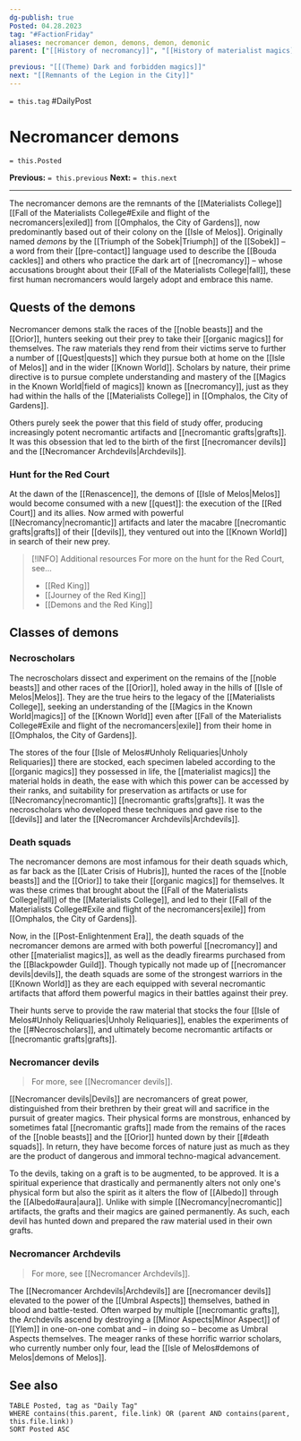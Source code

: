 ```yaml
---
dg-publish: true
Posted: 04.28.2023
tag: "#FactionFriday"
aliases: necromancer demon, demons, demon, demonic
parent: ["[[History of necromancy]]", "[[History of materialist magics]]", "[[Necromancy]]", "[[Isle of Melos]]", "[[Fall of the Materialists College]]", "[[Necromancers of the Known World]]", "[[Remnants of the Fallen Houses]]"]

previous: "[[(Theme) Dark and forbidden magics]]"
next: "[[Remnants of the Legion in the City]]"
---
```

`= this.tag` #DailyPost 
# Necromancer demons
`= this.Posted`

**Previous:** `= this.previous`
**Next:** `= this.next`

---

The necromancer demons are the remnants of the [[Materialists College]] [[Fall of the Materialists College#Exile and flight of the necromancers|exiled]] from [[Omphalos, the City of Gardens]], now predominantly based out of their colony on the [[Isle of Melos]]. Originally named *demons* by the [[Triumph of the Sobek|Triumph]] of the [[Sobek]] – a word from their [[pre-contact]] language used to describe the [[Bouda cackles]] and others who practice the dark art of [[necromancy]] – whose accusations brought about their [[Fall of the Materialists College|fall]], these first human necromancers would largely adopt and embrace this name.

## Quests of the demons

Necromancer demons stalk the races of the [[noble beasts]] and the [[Orior]], hunters seeking out their prey to take their [[organic magics]] for themselves. The raw materials they rend from their victims serve to further a number of [[Quest|quests]] which they pursue both at home on the [[Isle of Melos]] and in the wider [[Known World]]. Scholars by nature, their prime directive is to pursue complete understanding and mastery of the [[Magics in the Known World|field of magics]] known as [[necromancy]], just as they had within the halls of the [[Materialists College]] in [[Omphalos, the City of Gardens]].

Others purely seek the power that this field of study offer, producing increasingly potent necromantic artifacts and [[necromantic grafts|grafts]]. It was this obsession that led to the birth of the first [[necromancer devils]] and the [[Necromancer Archdevils|Archdevils]].

### Hunt for the Red Court

At the dawn of the [[Renascence]], the demons of [[Isle of Melos|Melos]] would become consumed with a new [[quest]]: the execution of the [[Red Court]] and its allies. Now armed with powerful [[Necromancy|necromantic]] artifacts and later the macabre [[necromantic grafts|grafts]] of their [[devils]], they ventured out into the [[Known World]] in search of their new prey.

> [!INFO] Additional resources
> For more on the hunt for the Red Court, see...
> - [[Red King]]
> - [[Journey of the Red King]]
> - [[Demons and the Red King]]

## Classes of demons

### Necroscholars

The necroscholars dissect and experiment on the remains of the [[noble beasts]] and other races of the [[Orior]], holed away in the hills of [[Isle of Melos|Melos]]. They are the true heirs to the legacy of the [[Materialists College]], seeking an understanding of the [[Magics in the Known World|magics]] of the [[Known World]] even after [[Fall of the Materialists College#Exile and flight of the necromancers|exile]] from their home in [[Omphalos, the City of Gardens]].

The stores of the four [[Isle of Melos#Unholy Reliquaries|Unholy Reliquaries]] there are stocked, each specimen labeled according to the [[organic magics]] they possessed in life, the [[materialist magics]] the material holds in death, the ease with which this power can be accessed by their ranks, and suitability for preservation as artifacts or use for [[Necromancy|necromantic]] [[necromantic grafts|grafts]]. It was the necroscholars who developed these techniques and gave rise to the [[devils]] and later the [[Necromancer Archdevils|Archdevils]].

### Death squads

The necromancer demons are most infamous for their death squads which, as far back as the [[Later Crisis of Hubris]], hunted the races of the [[noble beasts]] and the [[Orior]] to take their [[organic magics]] for themselves. It was these crimes that brought about the [[Fall of the Materialists College|fall]] of the [[Materialists College]], and led to their [[Fall of the Materialists College#Exile and flight of the necromancers|exile]] from [[Omphalos, the City of Gardens]].

Now, in the [[Post-Enlightenment Era]], the death squads of the necromancer demons are armed with both powerful [[necromancy]] and other [[materialist magics]], as well as the deadly firearms purchased from the [[Blackpowder Guild]]. Though typically not made up of [[necromancer devils|devils]], the death squads are some of the strongest warriors in the [[Known World]] as they are each equipped with several necromantic artifacts that afford them powerful magics in their battles against their prey.

Their hunts serve to provide the raw material that stocks the four [[Isle of Melos#Unholy Reliquaries|Unholy Reliquaries]], enables the experiments of the [[#Necroscholars]], and ultimately become necromantic artifacts or [[necromantic grafts|grafts]].

### Necromancer devils

> For more, see [[Necromancer devils]].

[[Necromancer devils|Devils]] are necromancers of great power, distinguished from their brethren by their great will and sacrifice in the pursuit of greater magics. Their physical forms are monstrous, enhanced by sometimes fatal [[necromantic grafts]] made from the remains of the races of the [[noble beasts]] and the [[Orior]] hunted down by their [[#death squads]]. In return, they have become forces of nature just as much as they are the product of dangerous and immoral techno-magical advancement.

To the devils, taking on a graft is to be augmented, to be approved. It is a spiritual experience that drastically and permanently alters not only one's physical form but also the spirit as it alters the flow of [[Albedo]] through the [[Albedo#aura|aura]]. Unlike with simple [[Necromancy|necromantic]] artifacts, the grafts and their magics are gained permanently. As such, each devil has hunted down and prepared the raw material used in their own grafts.

### Necromancer Archdevils

> For more, see [[Necromancer Archdevils]].

The [[Necromancer Archdevils|Archdevils]] are [[necromancer devils]] elevated to the power of the [[Umbral Aspects]] themselves, bathed in blood and battle-tested. Often warped by multiple [[necromantic grafts]], the Archdevils ascend by destroying a [[Minor Aspects|Minor Aspect]] of [[Ylem]] in one-on-one combat and – in doing so – become as Umbral Aspects themselves. The meager ranks of these horrific warrior scholars, who currently number only four, lead the [[Isle of Melos#demons of Melos|demons of Melos]].

## See also
```dataview
TABLE Posted, tag as "Daily Tag"
WHERE contains(this.parent, file.link) OR (parent AND contains(parent, this.file.link))
SORT Posted ASC
```